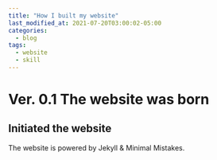 ```yaml
---
title: "How I built my website"
last_modified_at: 2021-07-20T03:00:02-05:00
categories:
  - blog
tags:
  - website
  - skill
---
```


# Ver. 0.1 The website was born
## Initiated the website
The website is powered by Jekyll & Minimal Mistakes.

